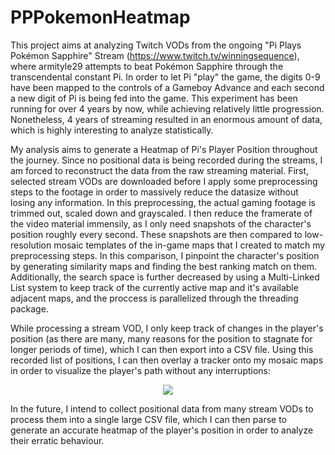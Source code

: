 # PPPokemonHeatmap

This project aims at analyzing Twitch VODs from the ongoing "Pi Plays Pokémon Sapphire" Stream (https://www.twitch.tv/winningsequence), where armityle29 attempts to beat Pokémon Sapphire through the transcendental constant Pi. In order to let Pi "play" the game, the digits 0-9 have been mapped to the controls of a Gameboy Advance and each second a new digit of Pi is being fed into the game. This experiment has been running for over 4 years by now, while achieving relatively little progression. Nonetheless, 4 years of streaming resulted in an enormous amount of data, which is highly interesting to analyze statistically.

My analysis aims to generate a Heatmap of Pi's Player Position throughout the journey. Since no positional data is being recorded during the streams, I am forced to reconstruct the data from the raw streaming material. First, selected stream VODs are downloaded before I apply some preprocessing steps to the footage in order to massively reduce the datasize without losing any information. In this preprocessing, the actual gaming footage is trimmed out, scaled down and grayscaled. I then reduce the framerate of the video material immensily, as I only need snapshots of the character's position roughly every second. These snapshots are then compared to low-resolution mosaic templates of the in-game maps that I created to match my preprocessing steps. In this comparison, I pinpoint the character's position by generating similarity maps and finding the best ranking match on them. Additionally, the search space is further decreased by using a Multi-Linked List system to keep track of the currently active map and it's available adjacent maps, and the proccess is parallelized through the threading package. 

While processing a stream VOD, I only keep track of changes in the player's position (as there are many, many reasons for the position to stagnate for longer periods of time), which I can then export into a CSV file. Using this recorded list of positions, I can then overlay a tracker onto my mosaic maps in order to visualize the player's path without any interruptions:

<div align="center">
  <img src="https://github.com/user-attachments/assets/c894ff2c-162d-417d-9fc4-b7822cc4778c" />
</div>


In the future, I intend to collect positional data from many stream VODs to process them into a single large CSV file, which I can then parse to generate an accurate heatmap of the player's position in order to analyze their erratic behaviour.
